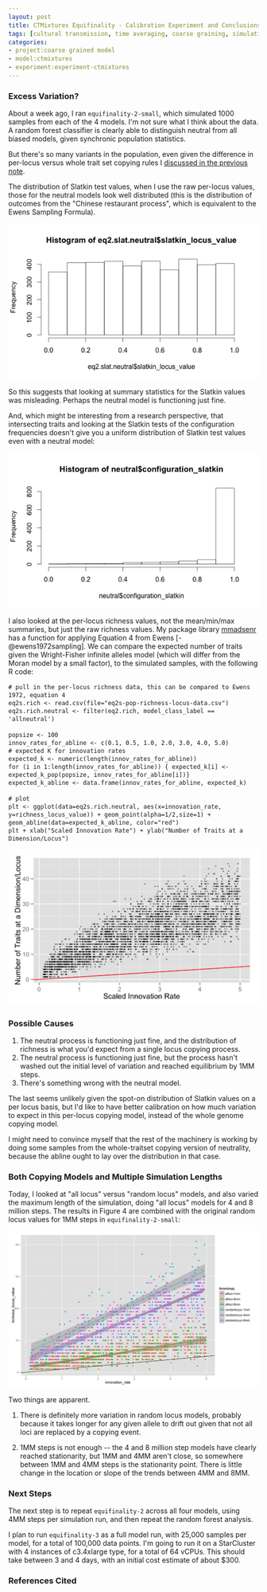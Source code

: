 ```yaml
---
layout: post
title: CTMixtures Equifinality - Calibration Experiment and Conclusions
tags: [cultural transmission, time averaging, coarse graining, simulation, dissertation, open science, reproducible science, experiments, experiment-ctmixture]
categories: 
- project:coarse grained model
- model:ctmixtures
- experiment:experiment-ctmixtures
---
```


### Excess Variation? ###

About a week ago, I ran `equifinality-2-small`, which simulated 1000 samples from each of the 4 models.  I'm not sure what I think about the data.  A random forest classifier is clearly able to distinguish neutral from all biased models, given synchronic population statistics.  

But there's so many variants in the population, even given the difference in per-locus versus whole trait set copying rules I [discussed in the previous note](/project:coarse%20grained%20model/model:ctmixtures/experiment:experiment-ctmixtures/2014/09/22/ctmixtures-model-calibration.html). 

The distribution of Slatkin test values, when I use the raw per-locus values, those for the neutral models look well distributed (this is the distribution of outcomes from the "Chinese restaurant process", which is equivalent to the Ewens Sampling Formula).  

![Figure 1:  Slatkin exact test values per dimension/locus](/images/ctmixtures-eq2-slatkin-neutral.png) 

So this suggests that looking at summary statistics for the Slatkin values was misleading.  Perhaps the neutral model is functioning just fine. 

And, which might be interesting from a research perspective, that intersecting traits and looking at the Slatkin tests of the configuration frequencies doesn't give you a uniform distribution of Slatkin test values even with a neutral model:

![Figure 2:  Slatkin exact test values for configurations of all dimensions/loci](/images/ctmixtures-eq2-config-slatkin.png)

I also looked at the per-locus richness values, not the mean/min/max summaries, but just the raw richness values.  My package library [mmadsenr](https://github.com/mmadsen/mmadsenr) has a function for applying Equation 4 from Ewens [-@ewens1972sampling].  We can compare the expected number of traits given the Wright-Fisher infinite alleles model (which will differ from the Moran model by a small factor), to the simulated samples, with the following R code:

```{.r}
# pull in the per-locus richness data, this can be compared to Ewens 1972, equation 4
eq2s.rich <- read.csv(file="eq2s-pop-richness-locus-data.csv")
eq2s.rich.neutral <- filter(eq2.rich, model_class_label == 'allneutral')

popsize <- 100
innov_rates_for_abline <- c(0.1, 0.5, 1.0, 2.0, 3.0, 4.0, 5.0)
# expected K for innovation rates
expected_k <- numeric(length(innov_rates_for_abline))
for (i in 1:length(innov_rates_for_abline)) { expected_k[i] <- expected_k_pop(popsize, innov_rates_for_abline[i])}
expected_k_abline <- data.frame(innov_rates_for_abline, expected_k)

# plot
plt <- ggplot(data=eq2s.rich.neutral, aes(x=innovation_rate, y=richness_locus_value)) + geom_point(alpha=1/2,size=1) + geom_abline(data=expected_k_abline, color="red")
plt + xlab("Scaled Innovation Rate") + ylab("Number of Traits at a Dimension/Locus")
```

![Figure 3:  Observed richness versus predicted population richness per dimension/locus](/images/eq2s-richness-neutral-expectedk.png)


### Possible Causes ###

1.  The neutral process is functioning just fine, and the distribution of richness is what you'd expect from a single locus copying process.  
1.  The neutral process is functioning just fine, but the process hasn't washed out the initial level of variation and reached equilibrium by 1MM steps.  
1.  There's something wrong with the neutral model.  

The last seems unlikely given the spot-on distribution of Slatkin values on a per locus basis, but I'd like to have better calibration on how much variation to expect in this per-locus copying model, instead of the whole genome copying model. 

I might need to convince myself that the rest of the machinery is working by doing some samples from the whole-traitset copying version of neutrality, because the abline ought to lay over the distribution in that case.   

### Both Copying Models and Multiple Simulation Lengths ###

Today, I looked at "all locus" versus "random locus" models, and also varied the maximum length of the simulation, doing "all locus" models for 4 and 8 million steps.  The results in Figure 4 are combined with the original random locus values for 1MM steps in `equifinality-2-small`:

![Figure 4:  1 million, 4 million, and 8 million steps for random and all locus models](/images/combined-excess-richness.png)

Two things are apparent.  

1.  There is definitely more variation in random locus models, probably because it takes longer for any given allele to drift out given that not all loci are replaced by a copying event.  

1.  1MM steps is not enough -- the 4 and 8 million step models have clearly reached stationarity, but 1MM and 4MM aren't close, so somewhere between 1MM and 4MM steps is the stationarity point.  There is little change in the location or slope of the trends between 4MM and 8MM.  

### Next Steps ###

The next step is to repeat `equifinality-2` across all four models, using 4MM steps per simulation run, and then repeat the random forest analysis.  

I plan to run `equifinality-3` as a full model run, with 25,000 samples per model, for a total of 100,000 data points.  I'm going to run it on a StarCluster with 4 instances of c3.4xlarge type, for a total of 64 vCPUs.  This should take between 3 and 4 days, with an initial cost estimate of about $300.  


### References Cited ###

